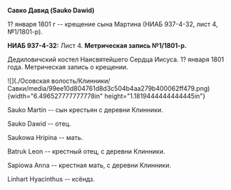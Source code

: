 **Савко Давид (Sauko Dawid)**

1? января 1801 г -- крещение сына Мартина (НИАБ 937-4-32, лист 4,
№1/1801-р).

**НИАБ 937-4-32:** Лист 4. **Метрическая запись №1/1801-р.**

Дедиловичский костел Наисвятейшего Сердца Иисуса. 1? января 1801 года.
Метрическая запись о крещении.

![](./Осовская волость/Клинники/Савки/media/99ee10d804761d8d3c504b4aa279b400062ff479.png){width="6.496527777777778in"
height="1.1819444444444445in"}

Sauko Martin -- сын крестьян с деревни Клинники.

Sauko Dawid -- отец.

Saukowa Hripina -- мать.

Batruk Leon -- крестный отец, с деревни Клинники.

Sapiowa Anna -- крестная мать, с деревни Клинники.

Linhart Hyacinthus -- ксёндз.
